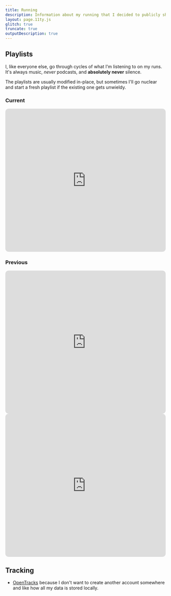 ```yaml
---
title: Running
description: Information about my running that I decided to publicly share.
layout: page.11ty.js
glitch: true
truncate: true
outputDescription: true
---
```


<!-- @format -->

## Playlists

I, like everyone else, go through cycles of what I'm listening to on my runs. It's always music, _never_ podcasts, and **absolutely never** silence.

The playlists are usually modified in-place, but sometimes I'll go nuclear and start a fresh playlist if the existing one gets unwieldy.

### Current

<iframe allow="autoplay *; encrypted-media *; fullscreen *; clipboard-write" frameborder="0" height="450" style="width:100%;max-width:660px;overflow:hidden;border-radius:10px;" sandbox="allow-forms allow-popups allow-same-origin allow-scripts allow-storage-access-by-user-activation allow-top-navigation-by-user-activation" src="https://embed.music.apple.com/us/playlist/run-v2/pl.u-leyllvAtMVzYRd1"></iframe>

### Previous

<iframe allow="autoplay *; encrypted-media *; fullscreen *; clipboard-write" frameborder="0" height="450" style="width:100%;max-width:660px;overflow:hidden;border-radius:10px;" sandbox="allow-forms allow-popups allow-same-origin allow-scripts allow-storage-access-by-user-activation allow-top-navigation-by-user-activation" src="https://embed.music.apple.com/us/playlist/run-v2/pl.u-leyll88cMVzYRd1"></iframe>

<iframe allow="autoplay *; encrypted-media *; fullscreen *; clipboard-write" frameborder="0" height="450" style="width:100%;max-width:660px;overflow:hidden;border-radius:10px;" sandbox="allow-forms allow-popups allow-same-origin allow-scripts allow-storage-access-by-user-activation allow-top-navigation-by-user-activation" src="https://embed.music.apple.com/us/playlist/run-forever/pl.u-RRbV082ImAV6bDL"></iframe>

## Tracking

- [OpenTracks](https://f-droid.org/en/packages/de.dennisguse.opentracks/) because I don't want to create another account somewhere and like how all my data is stored locally.
